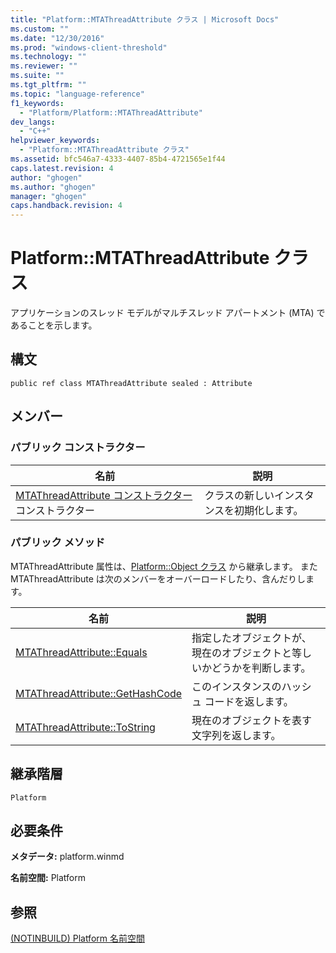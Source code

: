 ```yaml
---
title: "Platform::MTAThreadAttribute クラス | Microsoft Docs"
ms.custom: ""
ms.date: "12/30/2016"
ms.prod: "windows-client-threshold"
ms.technology: ""
ms.reviewer: ""
ms.suite: ""
ms.tgt_pltfrm: ""
ms.topic: "language-reference"
f1_keywords: 
  - "Platform/Platform::MTAThreadAttribute"
dev_langs: 
  - "C++"
helpviewer_keywords: 
  - "Platform::MTAThreadAttribute クラス"
ms.assetid: bfc546a7-4333-4407-85b4-4721565e1f44
caps.latest.revision: 4
author: "ghogen"
ms.author: "ghogen"
manager: "ghogen"
caps.handback.revision: 4
---
```

# Platform::MTAThreadAttribute クラス
アプリケーションのスレッド モデルがマルチスレッド アパートメント \(MTA\) であることを示します。  
  
## 構文  
  
```  
public ref class MTAThreadAttribute sealed : Attribute  
```  
  
## メンバー  
  
### パブリック コンストラクター  
  
|名前|説明|  
|--------|--------|  
|[MTAThreadAttribute コンストラクター](../cppcx/mtathreadattribute-constructor-1.md) コンストラクター|クラスの新しいインスタンスを初期化します。|  
  
### パブリック メソッド  
 MTAThreadAttribute 属性は、[Platform::Object クラス](../cppcx/platform-object-class.md) から継承します。 また MTAThreadAttribute は次のメンバーをオーバーロードしたり、含んだりします。  
  
|名前|説明|  
|--------|--------|  
|[MTAThreadAttribute::Equals](../cppcx/mtathreadattribute-equals.md)|指定したオブジェクトが、現在のオブジェクトと等しいかどうかを判断します。|  
|[MTAThreadAttribute::GetHashCode](../cppcx/mtathreadattribute-gethashcode.md)|このインスタンスのハッシュ コードを返します。|  
|[MTAThreadAttribute::ToString](../cppcx/mtathreadattribute-tostring.md)|現在のオブジェクトを表す文字列を返します。|  
  
## 継承階層  
 `Platform`  
  
## 必要条件  
 **メタデータ:** platform.winmd  
  
 **名前空間:** Platform  
  
## 参照  
 [\(NOTINBUILD\) Platform 名前空間](http://msdn.microsoft.com/ja-jp/f3ce3eab-028c-4204-ba9f-9ab8af17c8c4)